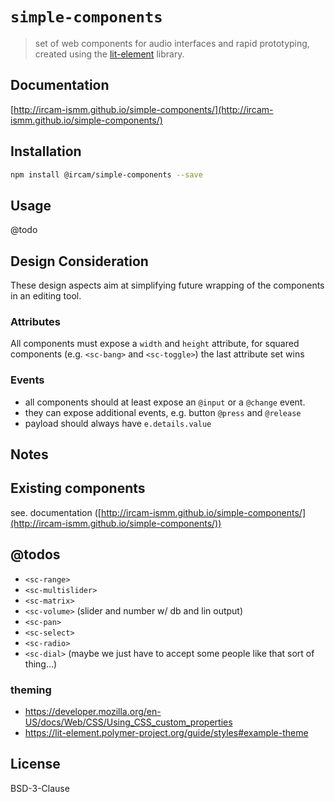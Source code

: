 # `simple-components`

> set of web components for audio interfaces and rapid prototyping, created using the [lit-element](https://lit-element.polymer-project.org/) library.

## Documentation

[http://ircam-ismm.github.io/simple-components/](http://ircam-ismm.github.io/simple-components/)

## Installation

```sh
npm install @ircam/simple-components --save
```

## Usage

@todo

## Design Consideration

These design aspects aim at simplifying future wrapping of the components in an editing tool.

### Attributes

All components must expose a `width` and `height` attribute, for squared components (e.g. `<sc-bang>` and `<sc-toggle>`) the last attribute set wins

### Events

- all components should at least expose an `@input` or a `@change` event.
- they can expose additional events, e.g. button `@press` and `@release`
- payload should always have `e.details.value`

## Notes

## Existing components

see. documentation ([http://ircam-ismm.github.io/simple-components/](http://ircam-ismm.github.io/simple-components/))

## @todos

- `<sc-range>`
- `<sc-multislider>`
- `<sc-matrix>`
- `<sc-volume>` (slider and number w/ db and lin output)
- `<sc-pan>`
- `<sc-select>`
- `<sc-radio>`
- `<sc-dial>` (maybe we just have to accept some people like that sort of thing...)

### theming
  + https://developer.mozilla.org/en-US/docs/Web/CSS/Using_CSS_custom_properties
  + https://lit-element.polymer-project.org/guide/styles#example-theme

## License

BSD-3-Clause
